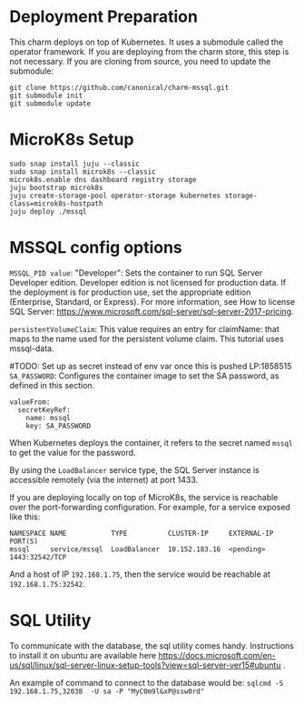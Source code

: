 # Deployment Preparation

This charm deploys on top of Kubernetes. It uses a submodule called the 
operator framework. If you are deploying from the charm store, this step is not
necessary. If you are cloning from source, you need to update the
submodule:
```
git clone https://github.com/canonical/charm-mssql.git
git submodule init
git submodule update
```

# MicroK8s Setup

```
sudo snap install juju --classic
sudo snap install microk8s --classic
microk8s.enable dns dashboard registry storage
juju bootstrap microk8s
juju create-storage-pool operator-storage kubernetes storage-class=microk8s-hostpath
juju deploy ./mssql
```

# MSSQL config options
`MSSQL_PID value`: "Developer": Sets the container to run SQL Server Developer 
edition. Developer edition is not licensed for production data. If the 
deployment is for production use, set the appropriate edition (Enterprise, 
Standard, or Express).
For more information, see How to license SQL Server: 
https://www.microsoft.com/sql-server/sql-server-2017-pricing.

`persistentVolumeClaim`: This value requires an entry for claimName: that maps 
to the name used for the persistent volume claim. This tutorial uses mssql-data.

#TODO: Set up as secret instead of env var once this is pushed LP:1858515
`SA_PASSWORD`: Configures the container image to set the SA password, 
as defined in this section. 
```
valueFrom:
  secretKeyRef:
    name: mssql
    key: SA_PASSWORD
```
When Kubernetes deploys the container, it refers to the secret named `mssql`
to get the value for the password.

By using the `LoadBalancer` service type, the SQL Server instance is accessible 
remotely (via the internet) at port 1433.

If you are deploying locally on top of MicroK8s, the service is reachable over
the port-forwarding configuration. For example, for a service exposed like this:
```
NAMESPACE NAME           TYPE          CLUSTER-IP     EXTERNAL-IP  PORT(S)
mssql     service/mssql  LoadBalancer  10.152.183.16  <pending>    1443:32542/TCP
```
And a host of IP `192.168.1.75`, then the service would be reachable at
`192.168.1.75:32542`. 

# SQL Utility
To communicate with the database, the sql utility comes handy. Instructions to
install it on ubuntu are available here 
https://docs.microsoft.com/en-us/sql/linux/sql-server-linux-setup-tools?view=sql-server-ver15#ubuntu .

An example of command to connect to the database would be:
`sqlcmd -S 192.168.1.75,32038  -U sa -P "MyC0m9l&xP@ssw0rd"`